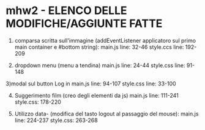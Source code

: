 # mhw2 - ELENCO DELLE MODIFICHE/AGGIUNTE FATTE


1) comparsa scritta sull'immagine (addEventListener applicatoro sul primo main container e #bottom string):
	main.js line:
		32-46
	style.ccs line:
		192-209
		
		
		
2) dropdown menu (menu a tendina)
	main.js line:
		24-44
	style.css line: 
		91-148
		
3)modal sul button Log in
	main.js line:
		94-107
	style.css line: 
		33-100
		
		
4) Suggerimento film (creo degli elementi da js)
	main.js line: 
		111-241
	style.css:
		178-220
		
5) Utilizzo data- (modifica del tasto logout al passaggio del mouse):
	main.js line: 
		224-237
	style.css:
		263-268	
